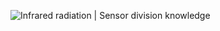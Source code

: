 ![Infrared radiation | Sensor division knowledge](https://external-content.duckduckgo.com/iu/?u=https%3A%2F%2Fcdn.infratec.eu%2Fen%2Fsensor-division%2Fservice%2Fsensor-division-glossary-infratec-spectral-ranges-1920x750px.jpg&f=1&nofb=1)